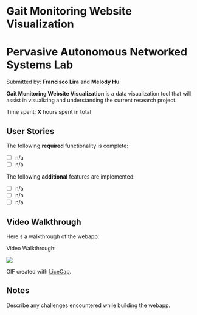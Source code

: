 # Gait Monitoring Website Visualization
# Pervasive Autonomous Networked Systems Lab
Submitted by: **Francisco Lira** and **Melody Hu**

**Gait Monitoring Website Visualization** is a data visualization tool that will assist in visualizing and understanding the current research project. 


Time spent: **X** hours spent in total

## User Stories

The following **required** functionality is complete:

* [ ] n/a
* [ ] n/a

The following **additional** features are implemented:

- [ ] n/a
- [ ] n/a
- [ ] n/a

## Video Walkthrough

Here's a walkthrough of the webapp:

Video Walkthrough:

![](Link)

GIF created with [LiceCap](http://www.cockos.com/licecap/).

## Notes

Describe any challenges encountered while building the webapp.


